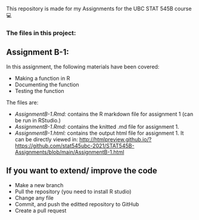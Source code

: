 This repository is made for my Assignments for the UBC STAT 545B course 💻

### The files in this project:

## Assignment B-1:
In this assignment, the following materials have been covered:
- Making a function in R
- Documenting the function 
- Testing the function


The files are:
* *AssignmentB-1.Rmd:* contains the R markdown file for assignment 1 (can be run in RStudio.)
* *AssignmentB-1.Rmd:* contains the knitted .md file for assignment 1.
* *AssignmentB-1.html:* contains the output html file for assignment 1. It can be directly viewed in:
http://htmlpreview.github.io/?https://github.com/stat545ubc-2021/STAT545B-Assignments/blob/main/AssignmentB-1.html


## If you want to extend/ improve the code
* Make a new branch
* Pull the repository (you need to install R studio)
* Change any file
* Commit, and push the editted repository to GitHub
* Create a pull request 
